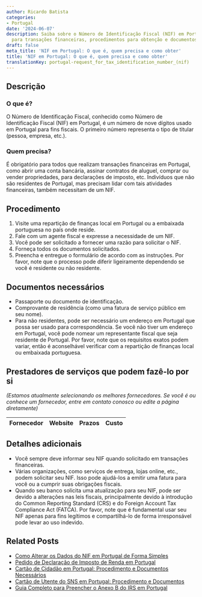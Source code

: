 ```yaml
---
author: Ricardo Batista
categories:
- Portugal
date: '2024-06-07'
description: Saiba sobre o Número de Identificação Fiscal (NIF) em Portugal, obrigatório
  para transações financeiras, procedimentos para obtenção e documentos necessários.
draft: false
meta_title: 'NIF em Portugal: O que é, quem precisa e como obter'
title: 'NIF em Portugal: O que é, quem precisa e como obter'
translationKey: portugal-request_for_tax_identification_number_(nif)
---
```



## Descrição
### O que é?
O Número de Identificação Fiscal, conhecido como Número de Identificação Fiscal (NIF) em Portugal, é um número de nove dígitos usado em Portugal para fins fiscais. O primeiro número representa o tipo de titular (pessoa, empresa, etc.).

### Quem precisa?
É obrigatório para todos que realizam transações financeiras em Portugal, como abrir uma conta bancária, assinar contratos de aluguel, comprar ou vender propriedades, para declarações de imposto, etc. Indivíduos que não são residentes de Portugal, mas precisam lidar com tais atividades financeiras, também necessitam de um NIF.

## Procedimento
1. Visite uma repartição de finanças local em Portugal ou a embaixada portuguesa no país onde reside.
2. Fale com um agente fiscal e expresse a necessidade de um NIF.
3. Você pode ser solicitado a fornecer uma razão para solicitar o NIF.
4. Forneça todos os documentos solicitados.
5. Preencha e entregue o formulário de acordo com as instruções.
Por favor, note que o processo pode diferir ligeiramente dependendo se você é residente ou não residente.

## Documentos necessários
- Passaporte ou documento de identificação.
- Comprovante de residência (como uma fatura de serviço público em seu nome).
- Para não residentes, pode ser necessário um endereço em Portugal que possa ser usado para correspondência. Se você não tiver um endereço em Portugal, você pode nomear um representante fiscal que seja residente de Portugal.
Por favor, note que os requisitos exatos podem variar, então é aconselhável verificar com a repartição de finanças local ou embaixada portuguesa.

## Prestadores de serviços que podem fazê-lo por si
_(Estamos atualmente selecionando os melhores fornecedores. Se você é ou conhece um fornecedor, entre em contato conosco ou edite a página diretamente)_

| Fornecedor      |     Website     |     Prazos       |       Custo      |
| :-------------: | :-------------: |  :-------------: | :-------------: |

## Detalhes adicionais
- Você sempre deve informar seu NIF quando solicitado em transações financeiras.
- Várias organizações, como serviços de entrega, lojas online, etc., podem solicitar seu NIF. Isso pode ajudá-los a emitir uma fatura para você ou a cumprir suas obrigações fiscais.
- Quando seu banco solicita uma atualização para seu NIF, pode ser devido a alterações nas leis fiscais, principalmente devido à introdução do Common Reporting Standard (CRS) e do Foreign Account Tax Compliance Act (FATCA).
Por favor, note que é fundamental usar seu NIF apenas para fins legítimos e compartilhá-lo de forma irresponsável pode levar ao uso indevido.
## Related Posts

- [Como Alterar os Dados do NIF em Portugal de Forma Simples](https://tramitit.com/pt/guides/portugal/pedido_de_alteracao_de_dados_do_nif/)
- [Pedido de Declaração de Imposto de Renda em Portugal](https://tramitit.com/pt/guides/portugal/pedido_de_declaracao_de_irs/)
- [Cartão de Cidadão em Portugal: Procedimento e Documentos Necessários](https://tramitit.com/pt/guides/portugal/pedido_de_cartao_de_cidadao/)
- [Cartão de Utente do SNS em Portugal: Procedimento e Documentos](https://tramitit.com/pt/guides/portugal/pedido_de_cartao_de_utente_do_sns/)
- [Guia Completo para Preencher o Anexo B do IRS em Portugal](https://tramitit.com/pt/guides/portugal/irs_anexo_b/)